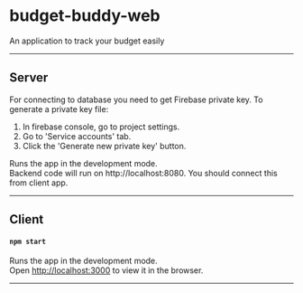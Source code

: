 #  budget-buddy-web
An application to track your budget easily

---

## Server

For connecting to database you need to get Firebase private key. To generate a private key file:
1. In firebase console, go to project settings.
2. Go to 'Service accounts' tab.
3. Click the 'Generate new private key' button.

Runs the app in the development mode.\
Backend code will run on http://localhost:8080. You should connect this from client app.

---

## Client

#### `npm start`

Runs the app in the development mode.\
Open [http://localhost:3000](http://localhost:3000) to view it in the browser.

---

